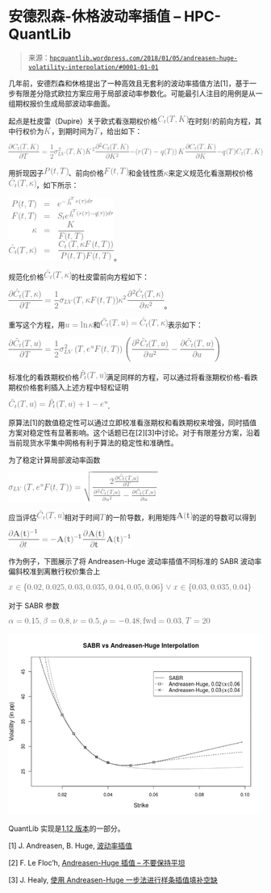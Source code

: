 <!--yml

类别：未分类

日期：2024 年 5 月 13 日 00:17:14

-->

# 安德烈森-休格波动率插值 – HPC-QuantLib

> 来源：[`hpcquantlib.wordpress.com/2018/01/05/andreasen-huge-volatility-interpolation/#0001-01-01`](https://hpcquantlib.wordpress.com/2018/01/05/andreasen-huge-volatility-interpolation/#0001-01-01)

几年前，安德烈森和休格提出了一种高效且无套利的波动率插值方法[1]，基于一步有限差分隐式欧拉方案应用于局部波动率参数化。可能最引人注目的用例是从一组期权报价生成局部波动率曲面。

起点是杜皮雷（Dupire）关于欧式看涨期权价格![C_t(T, K)](img/aa953acb973aa0cc8e5fe2f1cec8b911.png)在时刻![t](img/2000b896307ab7e1efa5069769a4fc7f.png)的前向方程，其中行权价为![K](img/7fbda8d36d2bb059dcc3ef722b1f7c78.png)，到期时间为![T](img/6866d563ac5ae988f9a62db320fd2827.png)，给出如下：

![ \frac{\partial C_t(T, K)}{\partial T} = \frac{1}{2}\sigma_{LV}²(T,K)K²\frac{\partial² C_t(T, K)}{\partial K²} - \left(r(T) -q(T)\right) K\frac{\partial C_t(T, K)}{\partial K}-q(T)C_t(T, K)](img/0c212b75a63ba19d1060efc768ff2776.png)

用折现因子![P(t,T)](img/c0f6965fc341ada217f5bf22294e3594.png)、前向价格![F(t,T)](img/e9f9693259b9db50f9dc2cd884a75941.png)和金钱性质![\kappa](img/c4a59d75f76dfbea9fda1b0ae27cb387.png)来定义规范化看涨期权价格![\hat{C}_t(T, \kappa)](img/6d21c2f1808041fa3ca0864a7e5b305f.png)，如下所示：

![P(t,T) &=& e^{-\int_t^T r(\tau)d\tau} \nonumber \\ F(t,T) &=& S_t e^{\int_t^T \left( r(\tau)-q(\tau)\right)d\tau} \nonumber \\ \kappa &=& \frac{K}{F(t,T)} \nonumber \\ \hat{C}_t(T, \kappa) &=& \frac{C_t \left( T, \kappa F(t,T) \right) }{P(t,T)F(t,T)} \nonumber](img/dc3370506b0b8646b551e2c6511257c9.png)。

规范化价格![\hat{C}_t(T,\kappa)](img/9229078bfa8067d5f5e4215ce9cb88c8.png)的杜皮雷前向方程如下：

![ \frac{\partial \hat{C}_t(T, \kappa)}{\partial T} = \frac{1}{2} \sigma_{LV}(T, \kappa F(t,T))\kappa² \frac{\partial² \hat{C}_t(T, \kappa)}{\partial \kappa²} ](img/0828f0135569c82f93d71190ebf9bfa4.png)。

重写这个方程，用![u=\ln \kappa](img/4f83e20ccf571044194a3c01f256a8bb.png)和![\tilde{C}_t(T, u) = \hat{C}_t(T, \kappa)](img/0f886765f539cba48f90530fa5bbab22.png)表示如下：

![ \frac{\partial \tilde{C}_t(T,u)}{\partial T} = \frac{1}{2} \sigma_{LV}² \left( T, e^u F(t,T)\right) \left( \frac{\partial² \tilde{C}_t(T, u)}{\partial u²} - \frac{\partial \tilde{C}_t(T, u)}{\partial u}\right) ](img/7abf43fb08bc074959655ea8550586a5.png)

标准化的看跌期权价格![\tilde{P}_t(T, u) ](img/c494e09d27c531b12de370ab09392cc0.png)满足同样的方程，可以通过将看涨期权价格-看跌期权价格套利插入上述方程中轻松证明

![ \displaystyle \tilde{C}_t(T, u) = \tilde{P}_t(T,u) + 1 - e^u](img/d12a24877d776a9d966a47e4e25d8330.png).

原算法[1]的数值稳定性可以通过立即校准看涨期权和看跌期权来增强，同时插值方案对稳定性有显著影响。这个话题已在[2][3]中讨论。对于有限差分方案，沿着当前现货水平集中网格有利于算法的稳定性和准确性。

为了稳定计算局部波动率函数

![ \displaystyle \sigma_{LV}\left( T, e^uF(t,T)\right) = \sqrt{\frac{2 \frac{\partial \tilde{C}_t(T,u)}{\partial T}}{  \frac{\partial² \tilde{C}_t(T, u)}{\partial u²} - \frac{\partial \tilde{C}_t(T, u)}{\partial u} }}](img/da17886fc1b8bebf10f8f6759e3e62a1.png)

应当评估![\tilde{C}_t(T,u)](img/6dc4e784d17d48fba3574056176e1d9e.png)相对于时间![T](img/6866d563ac5ae988f9a62db320fd2827.png)的一阶导数，利用矩阵![\bf{A}(t)](img/fcdf334da142a0344264f714ae64a562.png)的逆的导数可以得到

![\displaystyle \frac{\partial \bf{A}(t)^{-1}}{\partial t} = -\bf{A}(t)^{-1} \frac{\partial \bf{A}(t)}{\partial t} \bf{A}(t)^{-1}](img/978dfe428afeba21f32d27cd4eef5765.png)

作为例子，下图展示了将 Andreasen-Huge 波动率插值不同标准的 SABR 波动率偏斜校准到离散行权价集合上

![x \in \{ 0.02, 0.025, 0.03, 0.035, 0.04, 0.05, 0.06\} \vee x\in \{0.03, 0.035, 0.04\}](img/925b6919960f4a1f8a1a04a7298979ec.png)

对于 SABR 参数

![\alpha = 0.15, \beta = 0.8, \nu = 0.5, \rho = -0.48, \text{fwd} = 0.03, T=20](img/83e66f0426cf03419089f7fdb0671226.png)

![sabr](img/55798ab77e364d9bd574abf28088240d.png)

QuantLib 实现是[1.12 版本](http://quantlib.org/download.shtml)的一部分。

[1] J. Andreasen, B. Huge, [波动率插值](https://papers.ssrn.com/sol3/papers.cfm?abstract_id=1694972)

[2] F. Le Floc’h, [Andreasen-Huge 插值 – 不要保持平坦](http://chasethedevil.github.io/post/dont-stay-flat-with-andreasen-huge-interpolation/)

[3] J. Healy, [使用 Andreasen-Huge 一步法进行样条插值填补空缺](https://quantsrus.github.io/post/andreasen_huge_spline/)
